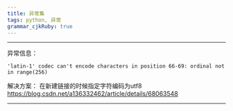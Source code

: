```yaml
---
title: 异常集
tags: python, 异常
grammar_cjkRuby: true
---
```



----------


异常信息：
``` python?linenums
'latin-1' codec can't encode characters in position 66-69: ordinal not in range(256)
```
解决方案：
在新建链接的时候指定字符编码为utf8
https://blog.csdn.net/a136332462/article/details/68063548


----------
